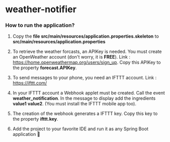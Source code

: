 # weather-notifier

### How to run the application?

1. Copy the **file src/main/resources/application.properties.skeleton** to **src/main/resources/application.properties**
2. To retrieve the weather forcasts, an APIKey is needed. You must create an OpenWeather account (don't worry, it is __FREE__). Link : https://home.openweathermap.org/users/sign_up. Copy this APIKey to the property **forecast.APIKey**.

3. To send messages to your phone, you need an IFTTT account. Link : https://ifttt.com/
4. In your IFTTT account a Webhook applet must be created. Call the event **weather_notification**. In the message to display add the ingredients **value1** **value2**. (You must install the IFTTT mobile app too).
5. The creation of the webhook generates a IFTTT key. Copy this key to the property **ifttt.key**.
6. Add the project to your favorite IDE and run it as any Spring Boot application :tada:
